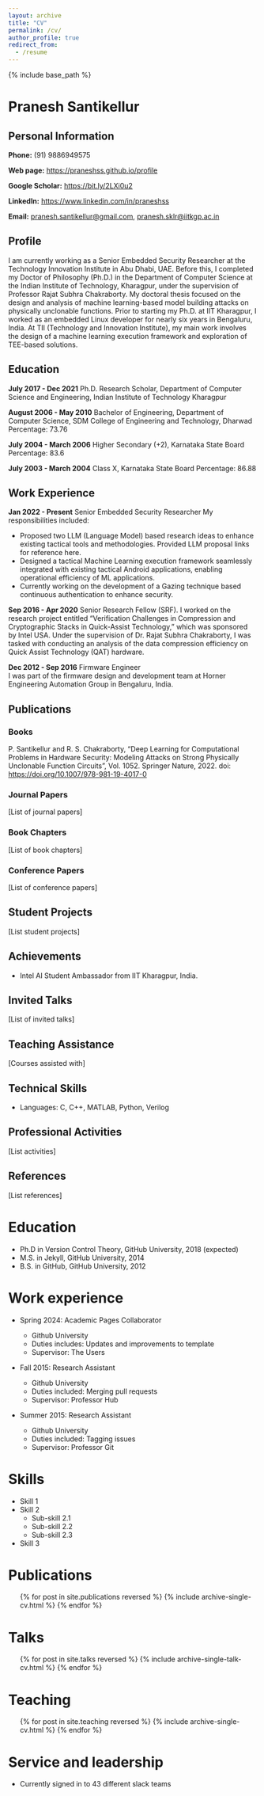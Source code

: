 ```yaml
---
layout: archive
title: "CV"
permalink: /cv/
author_profile: true
redirect_from:
  - /resume
---
```


{% include base_path %}

# Pranesh Santikellur

## Personal Information

**Phone:** (91) 9886949575

**Web page:** https://praneshss.github.io/profile  

**Google Scholar:** https://bit.ly/2LXi0u2

**LinkedIn:** https://www.linkedin.com/in/praneshss

**Email:** pranesh.santikellur@gmail.com, pranesh.sklr@iitkgp.ac.in

## Profile

I am currently working as a Senior Embedded Security Researcher at the Technology Innovation Institute in Abu Dhabi, UAE. Before this, I completed my Doctor of Philosophy (Ph.D.) in the Department of Computer Science at the Indian Institute of Technology, Kharagpur, under the supervision of Professor Rajat Subhra Chakraborty. My doctoral thesis focused on the design and analysis of machine learning-based model building attacks on physically unclonable functions. Prior to starting my Ph.D. at IIT Kharagpur, I worked as an embedded Linux developer for nearly six years in Bengaluru, India. At TII (Technology and Innovation Institute), my main work involves the design of a machine learning execution framework and exploration of TEE-based solutions.  

## Education

**July 2017 - Dec 2021** Ph.D. Research Scholar, Department of Computer Science and Engineering, Indian Institute of Technology Kharagpur  

**August 2006 - May 2010** Bachelor of Engineering, Department of Computer Science, SDM College of Engineering and Technology, Dharwad
Percentage: 73.76  

**July 2004 - March 2006** Higher Secondary (+2), Karnataka State Board
Percentage: 83.6  

**July 2003 - March 2004** Class X, Karnataka State Board
Percentage: 86.88

## Work Experience  

**Jan 2022 - Present** Senior Embedded Security Researcher
My responsibilities included:

- Proposed two LLM (Language Model) based research ideas to enhance existing tactical tools and methodologies. Provided LLM proposal links for reference here.
- Designed a tactical Machine Learning execution framework seamlessly integrated with existing tactical Android applications, enabling operational efficiency of ML applications.  
- Currently working on the development of a Gazing technique based continuous authentication to enhance security.

**Sep 2016 - Apr 2020** Senior Research Fellow (SRF).
I worked on the research project entitled “Verification Challenges in Compression and Cryptographic Stacks in Quick-Assist Technology,” which was sponsored by Intel USA. Under the supervision of Dr. Rajat Subhra Chakraborty, I was tasked with conducting an analysis of the data compression efficiency on Quick Assist Technology (QAT) hardware.

**Dec 2012 - Sep 2016** Firmware Engineer  
I was part of the firmware design and development team at Horner  Engineering Automation Group in Bengaluru, India.


## Publications

### Books
P. Santikellur and R. S. Chakraborty, “Deep Learning for Computational Problems in Hardware Security: Modeling Attacks on Strong Physically Unclonable Function Circuits”, Vol. 1052. Springer Nature, 2022. doi: https://doi.org/10.1007/978-981-19-4017-0

### Journal Papers  

[List of journal papers]

### Book Chapters
[List of book chapters]  

### Conference Papers 
[List of conference papers]

## Student Projects
[List student projects]

## Achievements
- Intel AI Student Ambassador from IIT Kharagpur, India.  

## Invited Talks
[List of invited talks]

## Teaching Assistance  
[Courses assisted with]

## Technical Skills
- Languages: C, C++, MATLAB, Python, Verilog

## Professional Activities 
[List activities]  

## References
[List references]

Education
======
* Ph.D in Version Control Theory, GitHub University, 2018 (expected)
* M.S. in Jekyll, GitHub University, 2014
* B.S. in GitHub, GitHub University, 2012

Work experience
======
* Spring 2024: Academic Pages Collaborator
  * Github University
  * Duties includes: Updates and improvements to template
  * Supervisor: The Users

* Fall 2015: Research Assistant
  * Github University
  * Duties included: Merging pull requests
  * Supervisor: Professor Hub

* Summer 2015: Research Assistant
  * Github University
  * Duties included: Tagging issues
  * Supervisor: Professor Git
  
Skills
======
* Skill 1
* Skill 2
  * Sub-skill 2.1
  * Sub-skill 2.2
  * Sub-skill 2.3
* Skill 3

Publications
======
  <ul>{% for post in site.publications reversed %}
    {% include archive-single-cv.html %}
  {% endfor %}</ul>
  
Talks
======
  <ul>{% for post in site.talks reversed %}
    {% include archive-single-talk-cv.html  %}
  {% endfor %}</ul>
  
Teaching
======
  <ul>{% for post in site.teaching reversed %}
    {% include archive-single-cv.html %}
  {% endfor %}</ul>
  
Service and leadership
======
* Currently signed in to 43 different slack teams
